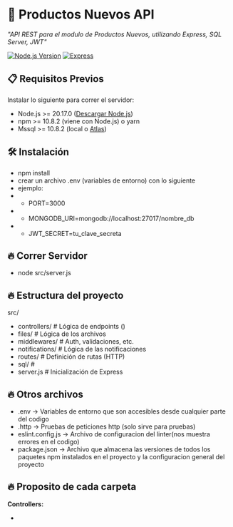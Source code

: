 # 🚀 Productos Nuevos API

_"API REST para el modulo de Productos Nuevos, utilizando Express, SQL Server, JWT"_

[![Node.js Version](https://img.shields.io/badge/node-%3E%3D%2018.0.0-brightgreen)](https://nodejs.org/)
[![Express](https://img.shields.io/badge/express-4.18.2-lightgrey)](https://expressjs.com/)

## 📋 Requisitos Previos

Instalar lo siguiente para correr el servidor:

- Node.js >= 20.17.0 ([Descargar Node.js](https://nodejs.org/))
- npm >= 10.8.2 (viene con Node.js) o yarn
- Mssql >= 10.8.2 (local o [Atlas](https://www.mongodb.com/atlas/database))

## 🛠️ Instalación

- npm install
- crear un archivo .env (variables de entorno) con lo siguiente
- ejemplo:
- - PORT=3000
- - MONGODB_URI=mongodb://localhost:27017/nombre_db
- - JWT_SECRET=tu_clave_secreta

## 🔥 Correr Servidor

- node src/server.js

## 🔥 Estructura del proyecto

src/

- controllers/ # Lógica de endpoints ()
- files/ # Lógica de los archivos
- middlewares/ # Auth, validaciones, etc.
- notifications/ # Lógica de las notificaciones
- routes/ # Definición de rutas (HTTP)
- sql/ #
- server.js # Inicialización de Express

## 🔥 Otros archivos

- .env -> Variables de entorno que son accesibles desde cualquier parte del codigo
- .http -> Pruebas de peticiones http (solo sirve para pruebas)
- eslint.config.js -> Archivo de configuracion del linter(nos muestra errores en el codigo)
- package.json -> Archivo que almacena las versiones de todos los paquetes npm instalados en el proyecto y la configuracion general del proyecto

## 🔥 Proposito de cada carpeta

**Controllers:**

-

